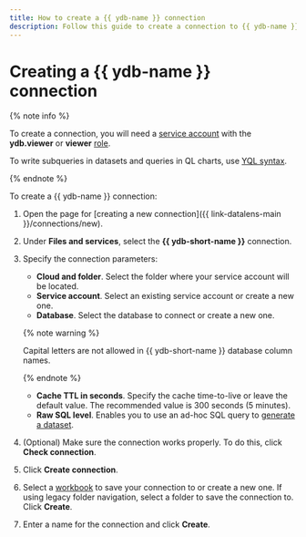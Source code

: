 ```yaml
---
title: How to create a {{ ydb-name }} connection
description: Follow this guide to create a connection to {{ ydb-name }}.
---
```


# Creating a {{ ydb-name }} connection

{% note info %}


To create a connection, you will need a [service account](../../../iam/concepts/users/service-accounts.md) with the **ydb.viewer** or **viewer** [role](../../../iam/operations/sa/assign-role-for-sa.md).


To write subqueries in datasets and queries in QL charts, use [YQL syntax](https://ydb.tech/en/docs/yql/reference/syntax/).

{% endnote %}

To create a {{ ydb-name }} connection:

1. Open the page for [creating a new connection]({{ link-datalens-main }}/connections/new).
1. Under **Files and services**, select the **{{ ydb-short-name }}** connection.

1. Specify the connection parameters:


   * **Cloud and folder**. Select the folder where your service account will be located.
   * **Service account**. Select an existing service account or create a new one.
   * **Database**. Select the database to connect or create a new one.


   {% note warning %}

   Capital letters are not allowed in {{ ydb-short-name }} database column names.

   {% endnote %}

   * **Cache TTL in seconds**. Specify the cache time-to-live or leave the default value. The recommended value is 300 seconds (5 minutes).
   * **Raw SQL level**. Enables you to use an ad-hoc SQL query to [generate a dataset](../../dataset/settings.md#sql-request-in-datatset).

1. (Optional) Make sure the connection works properly. To do this, click **Check connection**.
1. Click **Create connection**.


1. Select a [workbook](../../workbooks-collections/index.md) to save your connection to or create a new one. If using legacy folder navigation, select a folder to save the connection to. Click **Create**.


1. Enter a name for the connection and click **Create**.